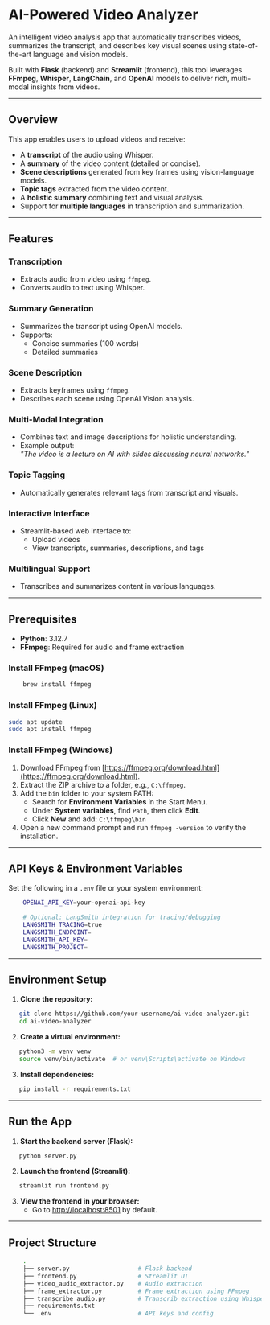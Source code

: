 # AI-Powered Video Analyzer

An intelligent video analysis app that automatically transcribes videos, summarizes the transcript, and describes key visual scenes using state-of-the-art language and vision models.  

Built with **Flask** (backend) and **Streamlit** (frontend), this tool leverages **FFmpeg**, **Whisper**, **LangChain**, and **OpenAI** models to deliver rich, multi-modal insights from videos.

---

## Overview

This app enables users to upload videos and receive:

- A **transcript** of the audio using Whisper.
- A **summary** of the video content (detailed or concise).
- **Scene descriptions** generated from key frames using vision-language models.
- **Topic tags** extracted from the video content.
- A **holistic summary** combining text and visual analysis.
- Support for **multiple languages** in transcription and summarization.

---

## Features

### Transcription
- Extracts audio from video using `ffmpeg`.
- Converts audio to text using Whisper.

### Summary Generation
- Summarizes the transcript using OpenAI models.
- Supports:
  - Concise summaries (100 words)
  - Detailed summaries

### Scene Description
- Extracts keyframes using `ffmpeg`.
- Describes each scene using OpenAI Vision analysis.

### Multi-Modal Integration
- Combines text and image descriptions for holistic understanding.
- Example output:  
  _"The video is a lecture on AI with slides discussing neural networks."_

### Topic Tagging
- Automatically generates relevant tags from transcript and visuals.

### Interactive Interface
- Streamlit-based web interface to:
  - Upload videos
  - View transcripts, summaries, descriptions, and tags

### Multilingual Support
- Transcribes and summarizes content in various languages.

---

## Prerequisites

- **Python**: 3.12.7  
- **FFmpeg**: Required for audio and frame extraction

### Install FFmpeg (macOS)
```bash
    brew install ffmpeg
```

### Install FFmpeg (Linux)
```bash
sudo apt update
sudo apt install ffmpeg
```

### Install FFmpeg (Windows)
1. Download FFmpeg from [https://ffmpeg.org/download.html](https://ffmpeg.org/download.html).
2. Extract the ZIP archive to a folder, e.g., `C:\ffmpeg`.
3. Add the `bin` folder to your system PATH:
   - Search for **Environment Variables** in the Start Menu.
   - Under **System variables**, find `Path`, then click **Edit**.
   - Click **New** and add: `C:\ffmpeg\bin`
4. Open a new command prompt and run `ffmpeg -version` to verify the installation.

---

## API Keys & Environment Variables

Set the following in a `.env` file or your system environment:

```bash
    OPENAI_API_KEY=your-openai-api-key

    # Optional: LangSmith integration for tracing/debugging
    LANGSMITH_TRACING=true
    LANGSMITH_ENDPOINT=
    LANGSMITH_API_KEY=
    LANGSMITH_PROJECT=
```

---

## Environment Setup

1. **Clone the repository:**
```bash
   git clone https://github.com/your-username/ai-video-analyzer.git
   cd ai-video-analyzer
```

2. **Create a virtual environment:**
```bash
   python3 -m venv venv
   source venv/bin/activate  # or venv\Scripts\activate on Windows
```

3. **Install dependencies:**
```bash
   pip install -r requirements.txt
```

---

## Run the App

1. **Start the backend server (Flask):**
```bash
   python server.py
```

2. **Launch the frontend (Streamlit):**
```bash
   streamlit run frontend.py
```
3. **View the frontend in your browser:**
   - Go to [http://localhost:8501](http://localhost:8501) by default.

---

## Project Structure 

```bash
    .
    ├── server.py                   # Flask backend
    ├── frontend.py                 # Streamlit UI
    ├── video_audio_extractor.py    # Audio extraction
    ├── frame_extractor.py          # Frame extraction using FFmpeg
    ├── transcribe_audio.py         # Transcrib extraction using Whisper
    ├── requirements.txt
    └── .env                        # API keys and config
```